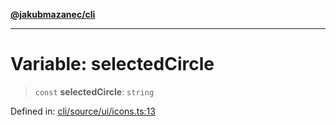 [**@jakubmazanec/cli**](../../../README.md)

---

# Variable: selectedCircle

> `const` **selectedCircle**: `string`

Defined in:
[cli/source/ui/icons.ts:13](https://github.com/jakubmazanec/tools/blob/0373298af23ca7b778987184cd6fcccd21ae54be/packages/cli/source/ui/icons.ts#L13)
